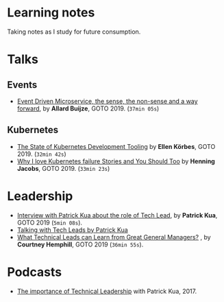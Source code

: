 # Learning notes

Taking notes as I study for future consumption.

# Talks

## Events

- [Event Driven Microservice, the sense, the non-sense and a way forward](./talks/events/event-driven-microservices-the-sense-the-non-sense.md), by **Allard Buijze**, GOTO 2019. (`37min 05s`)

## Kubernetes

- [The State of Kubernetes Development Tooling](./talks/kubernetes/state-of-kubernetes-development-tooling.md) by **Ellen Körbes**, GOTO 2019. (`32min 42s`)
- [Why I love Kubernetes failure Stories and You Should Too](./talks/kubernetes/why-i-love-kubernetes-failure-stories.md) by **Henning Jacobs**, GOTO 2019. (`33min 23s`)

# Leadership

- [Interview with Patrick Kua about the role of Tech Lead](./talks/leadership/interview-with-patrick-kua.md), by **Patrick Kua**, GOTO 2019 (`5min 08s`).
- [Talking with Tech Leads by Patrick Kua](./talks/leadership/talking-with-tech-leads.md)
- [What Technical Leads can Learn from Great General Managers?](./talks/leadership/what-tech-leads-can-learn-from-general-managers.md) , by **Courtney Hemphill**, GOTO 2019 (`36min 55s`).

# Podcasts

- [The importance of Technical Leadership](./podcasts/the-importance-of-technical-leadership.md) with Patrick Kua, 2017.
